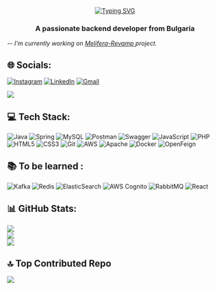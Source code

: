 <div align="center">
<a href="https://git.io/typing-svg"><img src="https://readme-typing-svg.herokuapp.com?font=Fira+Code&size=45&pause=400&color=F7F7F7&width=500&height=100&lines=Hi+%F0%9F%91%8B%2C+I'm+Dzhan" alt="Typing SVG" /></a>
  </div>

### 

<h3 align="center">A passionate backend developer from Bulgaria</h3>
  <i> -- I'm currently working on  <a href="https://github.com/dzhanrafetov/Melifera-Revamp">Melifera-Revamp </a> project.<br>

</i> 



## 🌐 Socials:
[![Instagram](https://img.shields.io/badge/Instagram-%23E4405F.svg?logo=Instagram&logoColor=white)](https://instagram.com/dzhan_rafetov)
[![LinkedIn](https://img.shields.io/badge/LinkedIn-%230077B5.svg?logo=linkedin&logoColor=white)](https://linkedin.com/in/dzhan-rafetov-0bb4211a6) 
[![Gmail](https://img.shields.io/static/v1?message=Gmail&logo=gmail&label=&color=D14836&logoColor=white)](https://linkedin.com/in/dzhan-rafetov-0bb4211a6) 

[![](https://visitcount.itsvg.in/api?id=dzhanrafetov&icon=8&color=0)](https://visitcount.itsvg.in)

## 💻 Tech Stack:
![Java](https://img.shields.io/badge/java-%23ED8B00.svg?style=for-the-badge&logo=java&logoColor=white) 
![Spring](https://img.shields.io/badge/spring-%236DB33F.svg?style=for-the-badge&logo=spring&logoColor=white)
![MySQL](https://img.shields.io/badge/mysql-%2300f.svg?style=for-the-badge&logo=mysql&logoColor=white) 
![Postman](https://img.shields.io/badge/Postman-FF6C37?style=for-the-badge&logo=postman&logoColor=white) 
![Swagger](https://img.shields.io/badge/-Swagger-%23Clojure?style=for-the-badge&logo=swagger&logoColor=white) 
![JavaScript](https://img.shields.io/badge/javascript-%23323330.svg?style=for-the-badge&logo=javascript&logoColor=%23F7DF1E) 
![PHP](https://img.shields.io/badge/php-%23777BB4.svg?style=for-the-badge&logo=php&logoColor=white) 
![HTML5](https://img.shields.io/badge/html5-%23E34F26.svg?style=for-the-badge&logo=html5&logoColor=white) 
![CSS3](https://img.shields.io/badge/css3-%231572B6.svg?style=for-the-badge&logo=css3&logoColor=white)
![Git](https://img.shields.io/badge/git-%23F05033.svg?style=for-the-badge&logo=git&logoColor=white)
![AWS](https://img.shields.io/badge/AWS-%23FF9900.svg?style=for-the-badge&logo=amazon-aws&logoColor=white) 
![Apache](https://img.shields.io/badge/apache-%23D42029.svg?style=for-the-badge&logo=apache&logoColor=white) 
![Docker](https://img.shields.io/badge/docker-%232496ED.svg?style=for-the-badge&logo=docker&logoColor=white)
![OpenFeign](https://img.shields.io/badge/OpenFeign-%23FE5621.svg?style=for-the-badge)


## 📚 То be learned :

![Kafka](https://img.shields.io/badge/kafka-%231572B6.svg?style=for-the-badge&logo=apache-kafka&logoColor=white)
![Redis](https://img.shields.io/badge/redis-%23DC382D.svg?style=for-the-badge&logo=redis&logoColor=white)
![ElasticSearch](https://img.shields.io/badge/elasticsearch-%231572B6.svg?style=for-the-badge&logo=elasticsearch&logoColor=white)
![AWS Cognito](https://img.shields.io/badge/AWS%20Cognito-232F3E?style=for-the-badge&logo=amazon-aws&logoColor=white)
![RabbitMQ](https://img.shields.io/badge/rabbitmq-%23FF6600.svg?style=for-the-badge&logo=rabbitmq&logoColor=white)
![React](https://img.shields.io/badge/react-%2361DAFB.svg?style=for-the-badge&logo=react&logoColor=white)




## 📊 GitHub Stats:
![](https://github-readme-stats.vercel.app/api?username=dzhanrafetov&theme=default&hide_border=false&include_all_commits=true&count_private=true)<br/>
![](https://github-readme-streak-stats.herokuapp.com/?user=dzhanrafetov&theme=default&hide_border=false)<br/>
![](https://github-readme-stats.vercel.app/api/top-langs/?username=dzhanrafetov&theme=default&hide_border=false&include_all_commits=true&count_private=true&layout=compact)


## 🔝 Top Contributed Repo
![](https://github-contributor-stats.vercel.app/api?username=dzhanrafetov&limit=5&theme=flat&combine_all_yearly_contributions=true)



 

